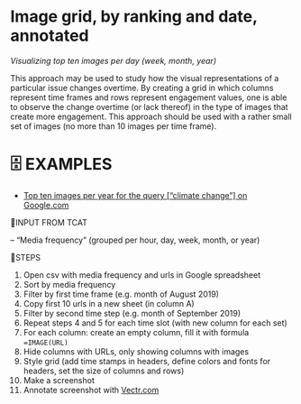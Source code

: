 # Image grid, by ranking and date, annotated

*Visualizing top ten images per day (week, month, year)*

This approach may be used to study how the visual representations of a particular issue changes overtime. By creating a grid in which columns represent time frames and rows represent engagement values, one is able to observe the change overtime (or lack thereof) in the type of images that create more engagement. This approach should be used with a rather small set of images (no more than 10 images per time frame). 

# 🗄️ EXAMPLES

- [Top ten images per year for the query [“climate change”] on Google.com](https://docs.google.com/spreadsheets/d/1B5Waf-I1sXvrXWVZUdm14lyBIvKdxy_RBCXp_-3Nly4/edit?usp=sharing)

🧱INPUT FROM TCAT

– “Media frequency” (grouped per hour, day, week, month, or year)

📃STEPS

1. Open csv with media frequency and urls in Google spreadsheet
2. Sort by media frequency
3. Filter by first time frame (e.g. month of August 2019)
4. Copy first 10 urls in a new sheet (in column A)
5. Filter by second time step (e.g. month of September 2019)
6. Repeat steps 4 and 5 for each time slot (with new column for each set)
7. For each column: create an empty column, fill it with formula `=IMAGE(URL)`
8. Hide columns with URLs, only showing columns with images
9. Style grid (add time stamps in headers, define colors and fonts for headers, set the size of columns and rows)
10. Make a screenshot
11. Annotate screenshot with [Vectr.com](https://vectr.com/)

